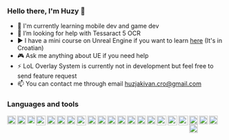 ### Hello there, I'm Huzy 👋

- 🙌 I'm currently learning mobile dev and game dev
- 🤔 I’m looking for help with Tessaract 5 OCR
- ▶️ I have a mini course on Unreal Engine if you want to learn [here](https://www.youtube.com/playlist?list=PLpC-WuF-K3WeeqWrzM8Qc5o_kXC_qe34f) (It's in Croatian)
- 🎮 Ask me anything about UE if you need help
- ⚡ LoL Overlay System is currently not in development but feel free to send feature request
- 📫 You can contact me through email huzjakivan.cro@gmail.com

### Languages and tools

<img align="left" alt="c-sharp" width="20px" src="https://user-images.githubusercontent.com/97812292/191718813-8b4360b7-8c2f-44c9-a99c-316b6e740f46.png" />
<img align="left" alt="c-plusplus" width="20px" src="https://user-images.githubusercontent.com/97812292/191719581-993841c7-3e61-479f-bd14-3f8eb5b6db45.png" />
<img align="left" alt="kotlin" width="18px" src="https://user-images.githubusercontent.com/97812292/191720389-fa3a1b84-2909-4d57-a83c-5fc0a77e8d20.png" />
<img align="left" alt="java" width="22px" src="https://user-images.githubusercontent.com/97812292/191720141-a55e347a-e5b2-4aca-8c67-5abe78f71aed.png" />
<img align="left" alt="python" width="20px" src="https://user-images.githubusercontent.com/97812292/191720792-27a2b7d3-749a-4631-8256-c2c11db092fd.png" />
<img align="left" alt="javascript" width="20px" src="https://user-images.githubusercontent.com/97812292/191721395-2c8a96ee-6711-4018-b27e-e3e9dd6f1ea8.png" />
<img align="left" alt="css" width="20px" src="https://user-images.githubusercontent.com/97812292/191722011-419a91de-d104-4a81-b395-51d1e042264a.png" />
<img align="left" alt="html" width="22px" src="https://user-images.githubusercontent.com/97812292/191722231-8b786056-f563-4f24-9fbc-6f7aaebca8c1.png" />
<img align="left" alt="sql" width="20px" src="https://user-images.githubusercontent.com/97812292/191726858-42a907a7-cd21-4317-874a-aeeef354d830.png" />
<img align="left" alt="access" width="20px" src="https://user-images.githubusercontent.com/97812292/191727345-c4944dea-73e1-4bd7-b50e-c60671699393.png" />
<img align="left" alt="visual studio" width="20px" src="https://user-images.githubusercontent.com/97812292/191722767-41f20db9-7dda-4ce1-bca8-779aa9af3ea3.png" />
<img align="left" alt="visual studio code" width="20px" src="https://user-images.githubusercontent.com/97812292/191722998-7f23097d-106f-4303-803d-7142c9f6d517.png" />
<img align="left" alt="intellij" width="20px" src="https://user-images.githubusercontent.com/97812292/191723204-97310d79-839b-4be5-97eb-a7793b536ffd.png" />
<img align="left" alt="eclipse" width="20px" src="https://user-images.githubusercontent.com/97812292/191727125-bc7a1653-4c16-4406-95ab-de9d38a664f5.png" />
<img align="left" alt="android studio" width="20px" src="https://user-images.githubusercontent.com/97812292/191723629-e1113f76-b50a-4f59-baeb-f306285391ab.png" />
<img align="left" alt="github desktop" width="22px" src="https://user-images.githubusercontent.com/97812292/191723936-1c82b529-2680-41f6-a592-f9618a6f8ece.png" />
<img align="left" alt="unreal engine 4" width="22px" src="https://user-images.githubusercontent.com/97812292/191724857-c9823cba-0c2d-428d-acc5-4f7941de5523.png" />
<img align="left" alt="unreal engine 5" width="22px" src="https://user-images.githubusercontent.com/97812292/191725532-e0b1ae71-3b4e-4507-a58e-bbc4f2b8681f.png" />
<img align="left" alt="photoshop" width="20px" src="https://user-images.githubusercontent.com/97812292/191725900-546c1f64-2f9c-452c-bf5f-53bea91d263a.png" />
<img align="left" alt="sony vegas pro" width="20px" src="https://user-images.githubusercontent.com/97812292/191726152-138293d8-7fd9-4da8-ba43-1dbfd90aec48.png" />
<img align="left" alt="php" width="20px" src="https://user-images.githubusercontent.com/97812292/193750908-e38e19f1-996c-48ed-8077-46e06bae8cc2.png" />
<img align="left" alt="laravel" width="20px" src="https://user-images.githubusercontent.com/97812292/193750965-f7e6faef-2401-44ec-89dc-f011e1bdc809.png" />

